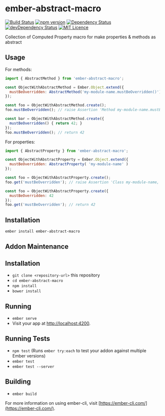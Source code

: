 # ember-abstract-macro

[![Build Status](https://travis-ci.org/shamcode/ember-abstract-macro.svg?branch=master)](https://travis-ci.org/shamcode/ember-abstract-macro)
[![npm version](https://badge.fury.io/js/ember-abstract-macro.png)](http://badge.fury.io/js/ember-abstract-macro)
[![Dependency Status](https://david-dm.org/shamcode/ember-abstract-macro.svg)](https://david-dm.org/shamcode/ember-abstract-macro)
[![devDependency Status](https://david-dm.org/shamcode/ember-abstract-macro.svg)](https://david-dm.org/shamcode/ember-abstract-macro#info=devDependencies)
[![MIT Licence](https://badges.frapsoft.com/os/mit/mit.svg?v=103)](https://opensource.org/licenses/mit-license.php)

Collection of Computed Property macro for make properties & methods as abstract

## Usage

For methods:
```js
import { AbstractMethod } from 'ember-abstract-macro';

const ObjectWithAbstractMethod = Ember.Object.extend({
  mustBeOverridden: AbstractMethod('my-module-name.mustBeOverridden()')
});

const foo = ObjectWithAbstractMethod.create();
foo.mustBeOverridden(); // raise Assertion 'Method my-module-name.mustBeOverridden() must be overridden'

const bar = ObjectWithAbstractMethod.create({ 
  mustBeOverridden() { return 42; }
});
foo.mustBeOverridden(); // return 42
```

For properties:
```js
import { AbstractProperty } from 'ember-abstract-macro';

const ObjectWithAbstractProperty = Ember.Object.extend({
  mustBeOverridden: AbstractProperty( 'my-module-name' )
});

const foo = ObjectWithAbstractProperty.create();
foo.get('mustBeOverridden'); // raise Assertion 'Class my-module-name, property mustBeOverridden must be overridden'

const foo = ObjectWithAbstractProperty.create({
  mustBeOverridden: 42
});
foo.get('mustBeOverridden'); // return 42
```

## Installation

```bash
ember install ember-abstract-macro
```

## Addon Maintenance

## Installation

* `git clone <repository-url>` this repository
* `cd ember-abstract-macro`
* `npm install`
* `bower install`

## Running

* `ember serve`
* Visit your app at [http://localhost:4200](http://localhost:4200).

## Running Tests

* `npm test` (Runs `ember try:each` to test your addon against multiple Ember versions)
* `ember test`
* `ember test --server`

## Building

* `ember build`

For more information on using ember-cli, visit [https://ember-cli.com/](https://ember-cli.com/).
